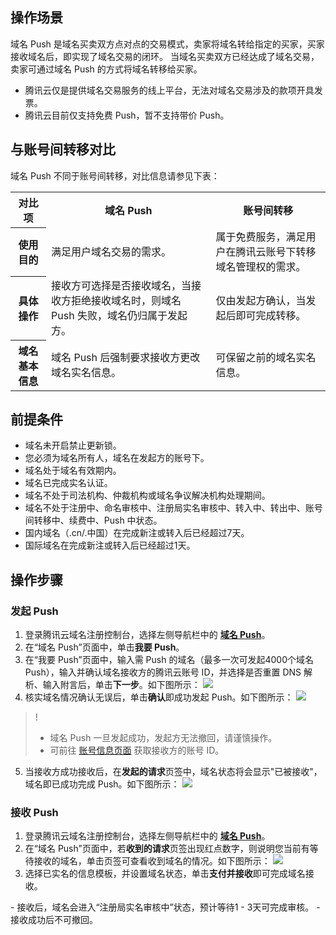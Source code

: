 ## 操作场景
域名 Push 是域名买卖双方点对点的交易模式，卖家将域名转给指定的买家，买家接收域名后，即实现了域名交易的闭环。
当域名买卖双方已经达成了域名交易，卖家可通过域名 Push 的方式将域名转移给买家。
<dx-alert infotype="notice" title="">
- 腾讯云仅是提供域名交易服务的线上平台，无法对域名交易涉及的款项开具发票。
- 腾讯云目前仅支持免费 Push，暂不支持带价 Push。
</dx-alert>


## 与账号间转移对比
域名 Push 不同于账号间转移，对比信息请参见下表：

<table>
<tr>
<th>对比项</th>
<th>域名 Push</th>
<th>账号间转移</th>
</tr>
<tr>
<th>使用目的</th>
<td>满足用户域名交易的需求。</td>
<td>属于免费服务，满足用户在腾讯云账号下转移域名管理权的需求。</td>
</tr>
<tr>
<th>具体操作</th>
<td>接收方可选择是否接收域名，当接收方拒绝接收域名时，则域名 Push 失败，域名仍归属于发起方。</td>
<td>仅由发起方确认，当发起后即可完成转移。</td>
</tr>
<tr>
<th>域名基本信息</th>
<td>域名 Push 后强制要求接收方更改域名实名信息。</td>
<td>可保留之前的域名实名信息。</td>
</tr>
</table>


## 前提条件
- 域名未开启禁止更新锁。
- 您必须为域名所有人，域名在发起方的账号下。
- 域名处于域名有效期内。
- 域名已完成实名认证。
- 域名不处于司法机构、仲裁机构或域名争议解决机构处理期间。
- 域名不处于注册中、命名审核中、注册局实名审核中、转入中、转出中、账号间转移中、续费中、Push 中状态。
- 国内域名（.cn/.中国）在完成新注或转入后已经超过7天。
- 国际域名在完成新注或转入后已经超过1天。


## 操作步骤
### 发起 Push
1. 登录腾讯云域名注册控制台，选择左侧导航栏中的 **[域名 Push](https://console.cloud.tencent.com/domain/push)**。
2. 在“域名 Push”页面中，单击**我要 Push**。
3. 在“我要 Push”页面中，输入需 Push 的域名（最多一次可发起4000个域名 Push），输入并确认域名接收方的腾讯云账号 ID，并选择是否重置 DNS 解析、输入附言后，单击**下一步**。如下图所示：
![](https://qcloudimg.tencent-cloud.cn/raw/cda60164c89fda08437529ef49720177.png)
4. 核实域名情况确认无误后，单击**确认**即成功发起 Push。如下图所示：
![](https://qcloudimg.tencent-cloud.cn/raw/2b6ce513c1c9a01effa44cb75bb07a6a.png)
>!
>- 域名 Push 一旦发起成功，发起方无法撤回，请谨慎操作。
>- 可前往 [账号信息页面](https://console.cloud.tencent.com/developer) 获取接收方的账号 ID。
5. 当接收方成功接收后，在**发起的请求**页签中，域名状态将会显示"已被接收"，域名即已成功完成 Push。如下图所示：
![](https://qcloudimg.tencent-cloud.cn/raw/b2467c733eee5a9e188553d71e9a261e.png)


### 接收 Push
1. 登录腾讯云域名注册控制台，选择左侧导航栏中的 **[域名 Push](https://console.cloud.tencent.com/domain/push)**。
2. 在“域名 Push”页面中，若**收到的请求**页签出现红点数字，则说明您当前有等待接收的域名，单击页签可查看收到域名的情况。如下图所示：
![](https://qcloudimg.tencent-cloud.cn/raw/236c9ebbd8638a7e84800218d8c1a8f3.png)
3. 选择已实名的信息模板，并设置域名状态，单击**支付并接收**即可完成域名接收。
<dx-alert infotype="notice" title="">
- 接收后，域名会进入“注册局实名审核中”状态，预计等待1 - 3天可完成审核。
- 接收成功后不可撤回。
</dx-alert>



